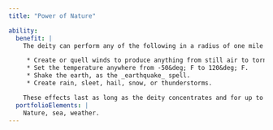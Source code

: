 ```yaml
---
title: "Power of Nature"

ability:
  benefit: |
    The deity can perform any of the following in a radius of one mile per divine rank around the deity, at will, as a full-round action.

     * Create or quell winds to produce anything from still air to tornado force winds.
     * Set the temperature anywhere from -50&deg; F to 120&deg; F.
     * Shake the earth, as the _earthquake_ spell.
     * Create rain, sleet, hail, snow, or thunderstorms.

    These effects last as long as the deity concentrates and for up to 1 minute per divine rank afterward. The deity can end an effect as a free action.
  portfolioElements: |
    Nature, sea, weather.
---
```


